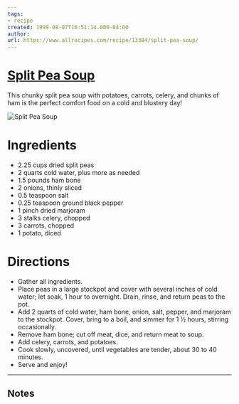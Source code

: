 ```yaml
---
tags: 
- recipe 
created: 1999-08-07T16:51:14.000-04:00
author: 
url: https://www.allrecipes.com/recipe/13384/split-pea-soup/ 
---
```


# [Split Pea Soup](https://www.allrecipes.com/recipe/13384/split-pea-soup/)

This chunky split pea soup with potatoes, carrots, celery, and chunks of ham is the perfect comfort food on a cold and blustery day!

![Split Pea Soup](https://www.allrecipes.com/thmb/kA5hU1QciUAX5yV368cKbdlfprM=/1500x0/filters:no_upscale():max_bytes(150000):strip_icc()/13384-split-pea-soup-ddmfs-hero-3x4-0572-3ae9267bd4464b7ea470921e4eebc432.jpg)

# Ingredients

- 2.25 cups dried split peas
- 2 quarts cold water, plus more as needed
- 1.5 pounds ham bone
- 2 onions, thinly sliced
- 0.5 teaspoon salt
- 0.25 teaspoon ground black pepper
- 1 pinch dried marjoram
- 3 stalks celery, chopped
- 3 carrots, chopped
- 1 potato, diced

# Directions

- Gather all ingredients.
- Place peas in a large stockpot and cover with several inches of cold water; let soak, 1 hour to overnight. Drain, rinse, and return peas to the pot.
- Add 2 quarts of cold water, ham bone, onion, salt, pepper, and marjoram to the stockpot. Cover, bring to a boil, and simmer for 1 ½ hours, stirring occasionally.
- Remove ham bone; cut off meat, dice, and return meat to soup.
- Add celery, carrots, and potatoes.
- Cook slowly, uncovered, until vegetables are tender, about 30 to 40 minutes.
- Serve and enjoy!

-----

## Notes
